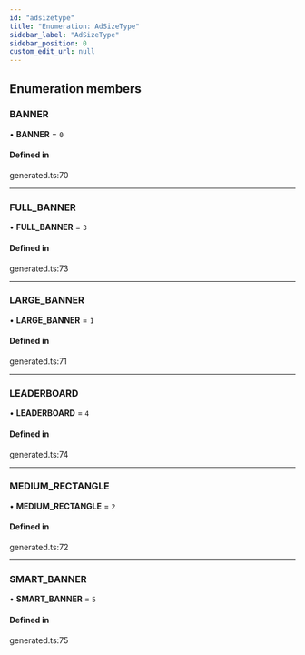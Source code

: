 ```yaml
---
id: "adsizetype"
title: "Enumeration: AdSizeType"
sidebar_label: "AdSizeType"
sidebar_position: 0
custom_edit_url: null
---
```


## Enumeration members

### BANNER

• **BANNER** = `0`

#### Defined in

generated.ts:70

___

### FULL\_BANNER

• **FULL\_BANNER** = `3`

#### Defined in

generated.ts:73

___

### LARGE\_BANNER

• **LARGE\_BANNER** = `1`

#### Defined in

generated.ts:71

___

### LEADERBOARD

• **LEADERBOARD** = `4`

#### Defined in

generated.ts:74

___

### MEDIUM\_RECTANGLE

• **MEDIUM\_RECTANGLE** = `2`

#### Defined in

generated.ts:72

___

### SMART\_BANNER

• **SMART\_BANNER** = `5`

#### Defined in

generated.ts:75

